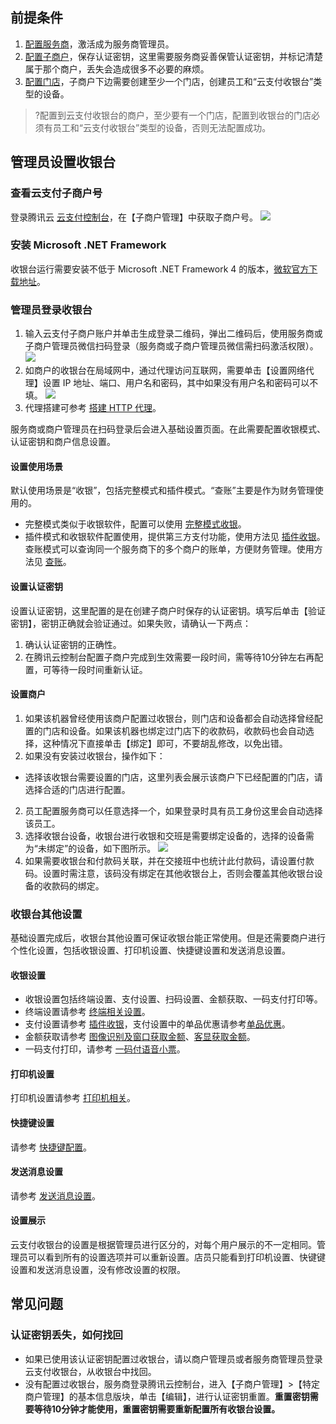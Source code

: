 ##  前提条件
1. [配置服务商](https://cloud.tencent.com/document/product/569/9796)，激活成为服务商管理员。
2. [配置子商户](https://cloud.tencent.com/document/product/569/9795)，保存认证密钥，这里需要服务商妥善保管认证密钥，并标记清楚属于那个商户，丢失会造成很多不必要的麻烦。
3. [配置门店](https://cloud.tencent.com/document/product/569/9797)，子商户下边需要创建至少一个门店，创建员工和“云支付收银台”类型的设备。
>?配置到云支付收银台的商户，至少要有一个门店，配置到收银台的门店必须有员工和“云支付收银台”类型的设备，否则无法配置成功。

##  管理员设置收银台
###  查看云支付子商户号
登录腾讯云 [云支付控制台](https://console.cloud.tencent.com/cpay)，在【子商户管理】中获取子商户号。
![](https://main.qcloudimg.com/raw/97c4fb8ffa7333a669005d8642d2b334.png) 
 
###  安装 Microsoft .NET Framework
收银台运行需要安装不低于 Microsoft .NET Framework 4 的版本，[微软官方下载地址](https://www.microsoft.com/zh-cn/download/details.aspx?id=17718)。

### 管理员登录收银台
1. 输入云支付子商户账户并单击生成登录二维码，弹出二维码后，使用服务商或子商户管理员微信扫码登录（服务商或子商户管理员微信需扫码激活权限）。
 ![](https://main.qcloudimg.com/raw/3bf8458dfbfc6098dea9258230ce781a.png)
2. 如商户的收银台在局域网中，通过代理访问互联网，需要单击【设置网络代理】设置 IP 地址、端口、用户名和密码，其中如果没有用户名和密码可以不填。
 ![](https://main.qcloudimg.com/raw/a6dd67767d2ca25e6627b9f25a8512d9.jpg)
3. 代理搭建可参考 [搭建 HTTP 代理](https://cloud.tencent.com/document/product/569/12641)。

服务商或商户管理员在扫码登录后会进入基础设置页面。在此需要配置收银模式、认证密钥和商户信息设置。

####  设置使用场景
默认使用场景是“收银”，包括完整模式和插件模式。“查账”主要是作为财务管理使用的。
 - 完整模式类似于收银软件，配置可以使用 [完整模式收银](https://cloud.tencent.com/document/product/569/39149)。
 - 插件模式和收银软件配置使用，提供第三方支付功能，使用方法见 [插件收银](https://cloud.tencent.com/document/product/569/38966)。
查账模式可以查询同一个服务商下的多个商户的账单，方便财务管理。使用方法见 [查账](https://cloud.tencent.com/document/product/569/38976)。

#### 设置认证密钥
设置认证密钥，这里配置的是在创建子商户时保存的认证密钥。填写后单击【验证密钥】，密钥正确就会验证通过。如果失败，请确认一下两点：
1. 确认认证密钥的正确性。
2. 在腾讯云控制台配置子商户完成到生效需要一段时间，需等待10分钟左右再配置，可等待一段时间重新认证。
 
#### 设置商户
1. 如果该机器曾经使用该商户配置过收银台，则门店和设备都会自动选择曾经配置的门店和设备。如果该机器也绑定过门店下的收款码，收款码也会自动选择，这种情况下直接单击【绑定】即可，不要胡乱修改，以免出错。
2. 如果没有安装过收银台，操作如下：
 -  选择该收银台需要设置的门店，这里列表会展示该商户下已经配置的门店，请选择合适的门店进行配置。
 2. 员工配置服务商可以任意选择一个，如果登录时具有员工身份这里会自动选择该员工。
 3. 选择收银台设备，收银台进行收银和交班是需要绑定设备的，选择的设备需为“未绑定”的设备，如下图所示。
 ![](https://main.qcloudimg.com/raw/a9ba268c567a55a79f913bd558de1173.png)
 4. 如果需要收银台和付款码关联，并在交接班中也统计此付款码，请设置付款码。设置时需注意，该码没有绑定在其他收银台上，否则会覆盖其他收银台设备的收款码的绑定。

### 收银台其他设置
基础设置完成后，收银台其他设置可保证收银台能正常使用。但是还需要商户进行个性化设置，包括收银设置、打印机设置、快捷键设置和发送消息设置。

#### 收银设置
- 收银设置包括终端设置、支付设置、扫码设置、金额获取、一码支付打印等。
- 终端设置请参考 [终端相关设置](https://cloud.tencent.com/document/product/569/39152)。
- 支付设置请参考 [插件收银](https://cloud.tencent.com/document/product/569/38966)，支付设置中的单品优惠请参考[单品优惠](https://cloud.tencent.com/document/product/569/39011)。
- 金额获取请参考 [图像识别及窗口获取金额](https://cloud.tencent.com/document/product/569/39147)、[客显获取金额](https://cloud.tencent.com/document/product/569/39142)。
- 一码支付打印，请参考 [一码付语音小票](https://cloud.tencent.com/document/product/569/39150)。

#### 打印机设置
打印机设置请参考 [打印机相关](https://cloud.tencent.com/document/product/569/39006)。

#### 快捷键设置
请参考 [快捷键配置](https://cloud.tencent.com/document/product/569/39143)。

#### 发送消息设置
请参考 [发送消息设置](https://cloud.tencent.com/document/product/569/39030)。

#### 设置展示
云支付收银台的设置是根据管理员进行区分的，对每个用户展示的不一定相同。管理员可以看到所有的设置选项并可以重新设置。店员只能看到打印机设置、快键键设置和发送消息设置，没有修改设置的权限。

## 常见问题
### 认证密钥丢失，如何找回
- 如果已使用该认证密钥配置过收银台，请以商户管理员或者服务商管理员登录云支付收银台，从收银台中找回。
- 没有配置过收银台，服务商登录腾讯云控制台，进入【子商户管理】>【特定商户管理】的基本信息版块，单击【编辑】，进行认证密钥重置。**重置密钥需要等待10分钟才能使用，重置密钥需要重新配置所有收银台设置。**
  
 

